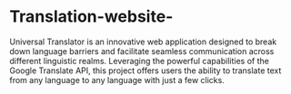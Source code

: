 # Translation-website-
Universal Translator is an innovative web application designed to break down language barriers and facilitate seamless communication across different linguistic realms. Leveraging the powerful capabilities of the Google Translate API, this project offers users the ability to translate text from any language to any language with just a few clicks.
